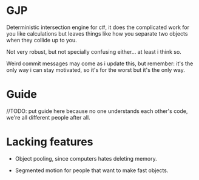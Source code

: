 # GJP

Deterministic intersection engine for c#, it does the complicated work for you like calculations but leaves things like how you separate two objects when they collide up to you.

Not very robust, but not specially confusing either... at least i think so.

Weird commit messages may come as i update this, but remember: it's the only way i can stay motivated, so it's for the worst but it's the only way.

# Guide

//TODO: put guide here because no one understands each other's code, we're all different people after all.

# Lacking features

- Object pooling, since computers hates deleting memory.

- Segmented motion for people that want to make fast objects.
